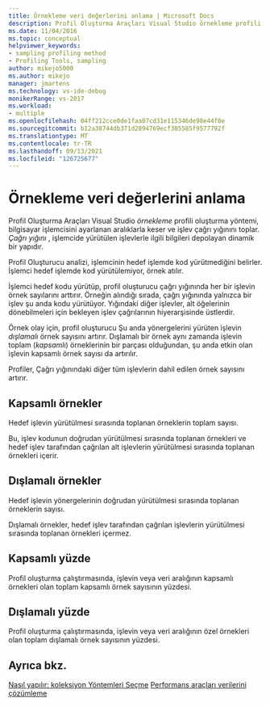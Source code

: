 ```yaml
---
title: Örnekleme veri değerlerini anlama | Microsoft Docs
description: Profil Oluşturma Araçları Visual Studio örnekleme profili oluşturma yönteminin, bilgisayar işlemcisini küme aralıklarında nasıl kestireceğinizi ve işlev çağrı yığınını topladığını öğrenin.
ms.date: 11/04/2016
ms.topic: conceptual
helpviewer_keywords:
- sampling profiling method
- Profiling Tools, sampling
author: mikejo5000
ms.author: mikejo
manager: jmartens
ms.technology: vs-ide-debug
monikerRange: vs-2017
ms.workload:
- multiple
ms.openlocfilehash: 04ff212cce0de1faa07cd31e115346de98e44f0e
ms.sourcegitcommit: b12a38744db371d2894769ecf305585f9577792f
ms.translationtype: MT
ms.contentlocale: tr-TR
ms.lasthandoff: 09/13/2021
ms.locfileid: "126725677"
---
```

# <a name="understand-sampling-data-values"></a>Örnekleme veri değerlerini anlama

Profil Oluşturma Araçları Visual Studio *örnekleme* profili oluşturma yöntemi, bilgisayar işlemcisini ayarlanan aralıklarla keser ve işlev çağrı yığınını toplar. *Çağrı yığını* , işlemcide yürütülen işlevlerle ilgili bilgileri depolayan dinamik bir yapıdır.

Profil Oluşturucu analizi, işlemcinin hedef işlemde kod yürütmediğini belirler. İşlemci hedef işlemde kod yürütülemiyor, örnek atılır.

İşlemci hedef kodu yürütüp, profil oluşturucu çağrı yığınında her bir işlevin örnek sayılarını arttırır. Örneğin alındığı sırada, çağrı yığınında yalnızca bir işlev şu anda kodu yürütüyor. Yığındaki diğer işlevler, alt öğelerinin dönebilmeleri için bekleyen işlev çağrılarının hiyerarşisinde üstlerdir.

Örnek olay için, profil oluşturucu Şu anda yönergelerini yürüten işlevin *dışlamalı* örnek sayısını artırır. Dışlamalı bir örnek aynı zamanda işlevin toplam (*kapsamlı*) örneklerinin bir parçası olduğundan, şu anda etkin olan işlevin kapsamlı örnek sayısı da artırılır.

 Profiler, Çağrı yığınındaki diğer tüm işlevlerin dahil edilen örnek sayısını artırır.

## <a name="inclusive-samples"></a>Kapsamlı örnekler

Hedef işlevin yürütülmesi sırasında toplanan örneklerin toplam sayısı.

Bu, işlev kodunun doğrudan yürütülmesi sırasında toplanan örnekleri ve hedef işlev tarafından çağrılan alt işlevlerin yürütülmesi sırasında toplanan örnekleri içerir.

## <a name="exclusive-samples"></a>Dışlamalı örnekler

Hedef işlevin yönergelerinin doğrudan yürütülmesi sırasında toplanan örneklerin sayısı.

Dışlamalı örnekler, hedef işlev tarafından çağrılan işlevlerin yürütülmesi sırasında toplanan örnekleri içermez.

## <a name="inclusive-percent"></a>Kapsamlı yüzde

Profil oluşturma çalıştırmasında, işlevin veya veri aralığının kapsamlı örnekleri olan toplam kapsamlı örnek sayısının yüzdesi.

## <a name="exclusive-percent"></a>Dışlamalı yüzde

Profil oluşturma çalıştırmasında, işlevin veya veri aralığının özel örnekleri olan toplam dışlamalı örnek sayısının yüzdesi.

## <a name="see-also"></a>Ayrıca bkz.

[Nasıl yapılır: koleksiyon Yöntemleri Seçme](../profiling/how-to-choose-collection-methods.md) 
 [Performans araçları verilerini çözümleme](../profiling/analyzing-performance-tools-data.md)
